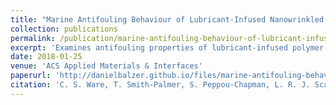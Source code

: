 ```yaml
---
title: "Marine Antifouling Behaviour of Lubricant-Infused Nanowrinkled Polymeric Surfaces"
collection: publications
permalink: /publication/marine-antifouling-behaviour-of-lubricant-infused-nanowrinkled-polymeric-surfaces
excerpt: 'Examines antifouling properties of lubricant-infused polymer surfaces for marine applications.'
date: 2018-01-25
venue: 'ACS Applied Materials & Interfaces'
paperurl: 'http://danielbalzer.github.io/files/marine-antifouling-behaviour-of-lubricant-infused-nanowrinkled-polymeric-surfaces.pdf'
citation: 'C. S. Ware, T. Smith-Palmer, S. Peppou-Chapman, L. R. J. Scarratt, E. M. Humphries, Daniel Balzer, C. Neto. (2018). &quot;Marine Antifouling Behaviour of Lubricant-Infused Nanowrinkled Polymeric Surfaces.&quot; <i>ACS Applied Materials & Interfaces</i>.'
---
```

